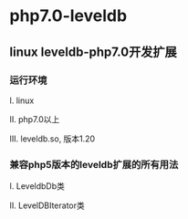 # php7.0-leveldb

## linux leveldb-php7.0开发扩展

### 运行环境

I.  linux

II.  php7.0以上

III. leveldb.so, 版本1.20

### 兼容php5版本的leveldb扩展的所有用法

I.  LeveldbDb类

II. LevelDBIterator类



